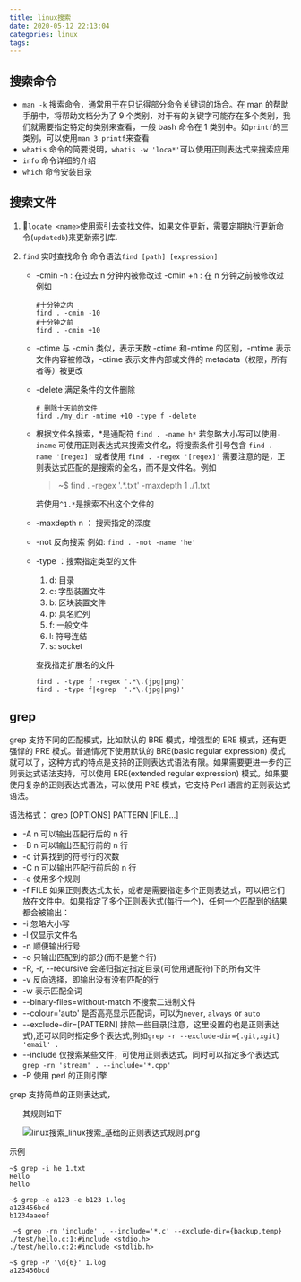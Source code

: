 ```yaml
---
title: linux搜索
date: 2020-05-12 22:13:04
categories: linux
tags:
---
```


## 搜索命令

- `man -k` 搜索命令，通常用于在只记得部分命令关键词的场合。在 man 的帮助手册中，将帮助文档分为了 9 个类别，对于有的关键字可能存在多个类别，我们就需要指定特定的类别来查看，一般 bash 命令在 1 类别中。如`printf`的三类别，可以使用`man 3 printf`来查看
- `whatis` 命令的简要说明，`whatis -w 'loca*'`可以使用正则表达式来搜索应用
- `info` 命令详细的介绍
- `which` 命令安装目录

## 搜索文件

1. `locate <name>`使用索引去查找文件，如果文件更新，需要定期执行更新命令(`updatedb`)来更新索引库.
2. `find` 实时查找命令
   命令语法`find [path] [expression]`

   - -cmin -n : 在过去 n 分钟内被修改过
     -cmin +n : 在 n 分钟之前被修改过
     例如

     ```shell
     #十分钟之内
     find . -cmin -10
     #十分钟之前
     find . -cmin +10
     ```

   - -ctime 与 -cmin 类似，表示天数
     -ctime 和-mtime 的区别，-mtime 表示文件内容被修改，-ctime 表示文件内部或文件的 metadata（权限，所有者等）被更改

   - -delete 满足条件的文件删除

     ```shell
     # 删除十天前的文件
     find ./my_dir -mtime +10 -type f -delete
     ```

   - 根据文件名搜索，\*是通配符
     `find . -name h*`
     若忽略大小写可以使用`-iname`
     可使用正则表达式来搜索文件名，将搜索条件引号包含
     `find . -name '[regex]'`
     或者使用
     `find . -regex '[regex]'`
     需要注意的是，正则表达式匹配的是搜索的全名，而不是文件名。例如

     > ~\$ find . -regex '.\*\.txt' -maxdepth 1
     > ./1.txt

     若使用`^1.*`是搜索不出这个文件的

   - -maxdepth n ： 搜索指定的深度

   - -not 反向搜索
     例如: `find . -not -name 'he'`

   - -type ：搜索指定类型的文件

     1. d: 目录
     2. c: 字型装置文件
     3. b: 区块装置文件
     4. p: 具名贮列
     5. f: 一般文件
     6. l: 符号连结
     7. s: socket

     查找指定扩展名的文件

     ```shell
     find . -type f -regex '.*\.(jpg|png)'
     find . -type f|egrep  '.*\.(jpg|png)'
     ```

## grep

grep 支持不同的匹配模式，比如默认的 BRE 模式，增强型的 ERE 模式，还有更强悍的 PRE 模式。普通情况下使用默认的 BRE(basic regular expression) 模式就可以了，这种方式的特点是支持的正则表达式语法有限。如果需要更进一步的正则表达式语法支持，可以使用 ERE(extended regular expression) 模式。如果要使用复杂的正则表达式语法，可以使用 PRE 模式，它支持 Perl 语言的正则表达式语法。

语法格式：
grep [OPTIONS] PATTERN [FILE...]

- -A n 可以输出匹配行后的 n 行
- -B n 可以输出匹配行前的 n 行
- -c 计算找到的符号行的次数
- -C n 可以输出匹配行前后的 n 行
- -e 使用多个规则
- -f FILE 如果正则表达式太长，或者是需要指定多个正则表达式，可以把它们放在文件中。如果指定了多个正则表达式(每行一个)，任何一个匹配到的结果都会被输出：
- -i 忽略大小写
- -l 仅显示文件名
- -n 顺便输出行号
- -o 只输出匹配到的部分(而不是整个行)
- -R, -r, --recursive 会递归指定指定目录(可使用通配符)下的所有文件
- -v 反向选择，即输出没有没有匹配的行
- -w 表示匹配全词
- --binary-files=without-match 不搜索二进制文件
- --colour='auto' 是否高亮显示匹配词，可以为`never`, `always` or `auto`
- --exclude-dir=[PATTERN] 排除一些目录(注意，这里设置的也是正则表达式),还可以同时指定多个表达式,例如`grep -r --exclude-dir={.git,xgit} 'email' .`
- --include 仅搜索某些文件，可使用正则表达式，同时可以指定多个表达式 `grep -rn 'stream' . --include='*.cpp'`
- -P 使用 perl 的正则引擎

grep 支持简单的正则表达式，

  <ul>
  其规则如下

![linux搜索_linux搜索_基础的正则表达式规则.png](linux搜索_linux搜索_基础的正则表达式规则.png)

  </ul>
示例

```shell
~$ grep -i he 1.txt
Hello
hello

~$ grep -e a123 -e b123 1.log
a123456bcd
b1234aaeef

 ~$ grep -rn 'include' . --include='*.c' --exclude-dir={backup,temp}
./test/hello.c:1:#include <stdio.h>
./test/hello.c:2:#include <stdlib.h>

~$ grep -P '\d{6}' 1.log
a123456bcd
```
